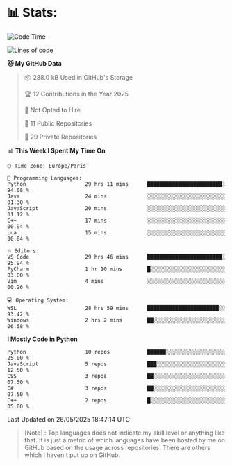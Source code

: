

<h1>📊 Stats:</h1>

<!--START_SECTION:waka-->
![Code Time](http://img.shields.io/badge/Code%20Time-903%20hrs%2059%20mins-blue)

![Lines of code](https://img.shields.io/badge/From%20Hello%20World%20I%27ve%20Written-6.6%20million%20lines%20of%20code-blue)

**🐱 My GitHub Data** 

> 📦 288.0 kB Used in GitHub's Storage 
 > 
> 🏆 12 Contributions in the Year 2025
 > 
> 🚫 Not Opted to Hire
 > 
> 📜 11 Public Repositories 
 > 
> 🔑 29 Private Repositories 
 > 
📊 **This Week I Spent My Time On** 

```text
🕑︎ Time Zone: Europe/Paris

💬 Programming Languages: 
Python                   29 hrs 11 mins      ████████████████████████░   94.08 % 
Java                     24 mins             ░░░░░░░░░░░░░░░░░░░░░░░░░   01.30 % 
JavaScript               20 mins             ░░░░░░░░░░░░░░░░░░░░░░░░░   01.12 % 
C++                      17 mins             ░░░░░░░░░░░░░░░░░░░░░░░░░   00.94 % 
Lua                      15 mins             ░░░░░░░░░░░░░░░░░░░░░░░░░   00.84 % 

🔥 Editors: 
VS Code                  29 hrs 46 mins      ████████████████████████░   95.94 % 
PyCharm                  1 hr 10 mins        █░░░░░░░░░░░░░░░░░░░░░░░░   03.80 % 
Vim                      4 mins              ░░░░░░░░░░░░░░░░░░░░░░░░░   00.26 % 

💻 Operating System: 
WSL                      28 hrs 59 mins      ███████████████████████░░   93.42 % 
Windows                  2 hrs 2 mins        ██░░░░░░░░░░░░░░░░░░░░░░░   06.58 % 
```

**I Mostly Code in Python** 

```text
Python                   10 repos            ██████░░░░░░░░░░░░░░░░░░░   25.00 % 
JavaScript               5 repos             ███░░░░░░░░░░░░░░░░░░░░░░   12.50 % 
CSS                      3 repos             ██░░░░░░░░░░░░░░░░░░░░░░░   07.50 % 
C#                       3 repos             ██░░░░░░░░░░░░░░░░░░░░░░░   07.50 % 
C++                      2 repos             █░░░░░░░░░░░░░░░░░░░░░░░░   05.00 % 
```




 Last Updated on 26/05/2025 18:47:14 UTC
<!--END_SECTION:waka-->

 > [Note] : Top languages does not indicate my skill level or anything like that. It is just a metric of which languages have been hosted by me on GitHub based on the usage across repositories. There are others which I haven't put up on GitHub.</span>
